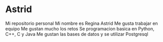 # Astrid
Mi repositorio personal
Mi nombre es Regina Astrid 
Me gusta trabajar en equipo
Me gustan mucho los retos 
Se programacion basica en Python, C++, C y  Java
Me gustan las bases de datos y se utilizar Postgresql
